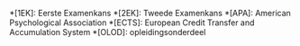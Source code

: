 *[1EK]:                     Eerste Examenkans
*[2EK]:                     Tweede Examenkans
*[APA]:                     American Psychological Association
*[ECTS]:                    European Credit Transfer and Accumulation System
*[OLOD]:                    opleidingsonderdeel